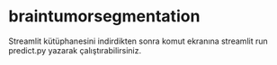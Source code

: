 # braintumorsegmentation
Streamlit kütüphanesini indirdikten sonra komut ekranına streamlit run predict.py yazarak çalıştırabilirsiniz.
